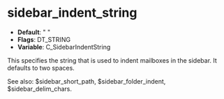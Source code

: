 # sidebar_indent_string

- **Default**: "  "
- **Flags**: DT_STRING
- **Variable**: C_SidebarIndentString

This specifies the string that is used to indent mailboxes in the sidebar.
It defaults to two spaces.

See also: $sidebar_short_path, $sidebar_folder_indent, $sidebar_delim_chars.
